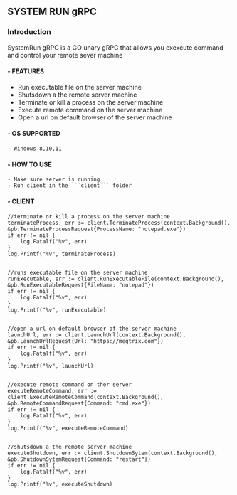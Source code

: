 ## SYSTEM RUN gRPC

### Introduction

SystemRun gRPC is a GO unary gRPC that allows you exexcute command and control your remote sever machine

#### - FEATURES
 - Run executable file on the server machine
 - Shutsdown a the remote server machine
 - Terminate or kill a process on the server machine
 - Execute remote command on the server machine
 - Open a url on default browser of the server machine

#### - OS SUPPORTED
    - Windows 8,10,11

#### - HOW TO USE
    - Make sure server is running
    - Run client in the ```client``` folder


#### - CLIENT

	//terminate or kill a process on the server machine
	terminateProcess, err := client.TerminateProcess(context.Background(), &pb.TerminateProcessRequest{ProcessName: "notepad.exe"})
	if err != nil {
		log.Fatalf("%v", err)
	}
	log.Printf("%v", terminateProcess)


	//runs executable file on the server machine
	runExecutable, err := client.RunExecutableFile(context.Background(), &pb.RunExecutableRequest{FileName: "notepad"})
	if err != nil {
		log.Fatalf("%v", err)
	}
	log.Printf("%v", runExecutable)


	//open a url on default browser of the server machine
	launchUrl, err := client.LaunchUrl(context.Background(), &pb.LaunchUrlRequest{Url: "https://megtrix.com"})
	if err != nil {
		log.Fatalf("%v", err)
	}
	log.Printf("%v", launchUrl)


    //execute remote command on ther server
	executeRemoteCommand, err := client.ExecuteRemoteCommand(context.Background(), &pb.RemoteCommandRequest{Command: "cmd.exe"})
	if err != nil {
		log.Fatalf("%v", err)
	}
	log.Printf("%v", executeRemoteCommand)


    //shutsdown a the remote server machine
	executeShutdown, err := client.ShutdownSytem(context.Background(), &pb.ShutdownSytemRequest{Command: "restart"})
	if err != nil {
		log.Fatalf("%v", err)
	}
	log.Printf("%v", executeShutdown)


